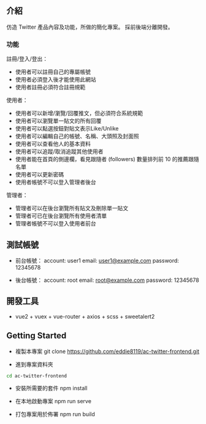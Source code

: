 ## 介紹
仿造 Twitter 產品內容及功能，所做的簡化專案。 採前後端分離開發。
### 功能

註冊/登入/登出：

- 使用者可以註冊自己的專屬帳號
- 使用者必須登入後才能使用此網站
- 使用者註冊必須符合註冊規範

使用者：

- 使用者可以新增/瀏覽/回覆推文，但必須符合系統規範
- 使用者可以瀏覽單一貼文的所有回覆
- 使用者可以點選按鈕對貼文表示Like/Unlike
- 使用者可以編輯自己的帳號、名稱、大頭照及封面照
- 使用者可以查看他人的基本資料
- 使用者可以追蹤/取消追蹤其他使用者
- 使用者能在首頁的側邊欄，看見跟隨者 (followers) 數量排列前 10 的推薦跟隨名單
- 使用者可以更新密碼
- 使用者帳號不可以登入管理者後台

管理者：

- 管理者可以在後台瀏覽所有貼文及刪除單一貼文
- 管理者可已在後台瀏覽所有使用者清單
- 管理者帳號不可以登入使用者前台


## 測試帳號
- 前台帳號：
account: user1
email: user1@example.com
password: 12345678

- 後台帳號：
account: root
email: root@example.com
password: 12345678



## 開發工具
- vue2 + vuex + vue-router + axios + scss + sweetalert2



## Getting Started
- 複製本專案
git clone https://github.com/eddie8119/ac-twitter-frontend.git

- 進到專案資料夾
```bash
cd ac-twitter-frontend
```
- 安裝所需要的套件
npm install

- 在本地啟動專案
npm run serve   

- 打包專案用於佈署
npm run build

